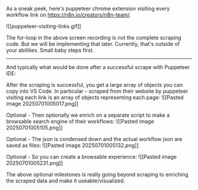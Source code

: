 
As a sneak peek, here's puppeteer chrome extension visiting every workflow link on https://n8n.io/creators/n8n-team/.

![[puppeteer-visiting-links.gif]]

The for-loop in the above screen recording is not the complete scraping code. But we will be implementing that later. Currently, that's outside of your abilities. Small baby steps first.

---

And typically what would be done after a successful scrape with Puppeteer IDE:

After the scraping is successful, you get a large array of objects you can copy into VS Code. In particular - scraped from their website by puppeteer visiting each link is an array of objects representing each page:
![[Pasted image 20250701005017.png]]

Optional - Then optionally we enrich on a separate script to make a browsable search engine of their workflows:
![[Pasted image 20250701005105.png]]

Optional - The json is condensed down and the actual workflow json are saved as files:
![[Pasted image 20250701005132.png]]

Optional - So you can create a browsable experience:
![[Pasted image 20250701005231.png]]

The above optional milestones is really going beyond scraping to enriching the scraped data and make it useable/visualized.